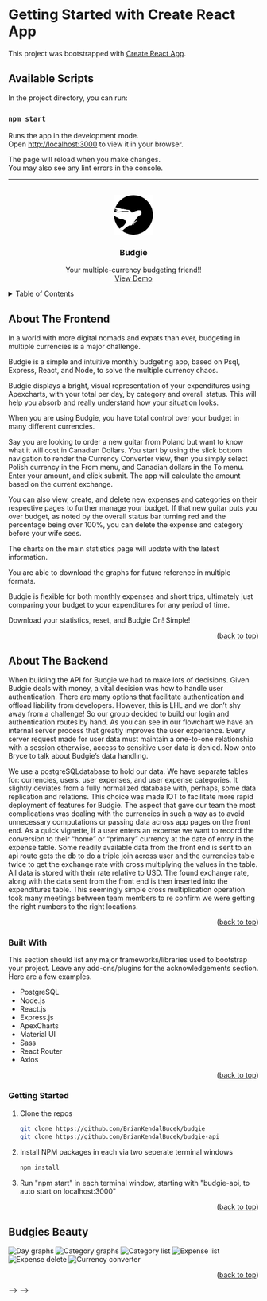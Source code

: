 # Getting Started with Create React App

This project was bootstrapped with [Create React App](https://github.com/facebook/create-react-app).

## Available Scripts

In the project directory, you can run:

### `npm start`

Runs the app in the development mode.\
Open [http://localhost:3000](http://localhost:3000) to view it in your browser.

The page will reload when you make changes.\
You may also see any lint errors in the console.

************************************

<!-- PROJECT LOGO -->
<br />
<div align="center">
  <a>
    <img src="assets/budgie-icon.png" alt="Logo" width="80" height="80">
  </a>

  <h3 align="center">Budgie</h3>

  <p align="center">
    Your multiple-currency budgeting friend!!
    <br />
    <a href="https://youtu.be/1RLWWDqW-BI">View Demo</a>
  </p>
</div>



<!-- TABLE OF CONTENTS -->
<details>
  <summary>Table of Contents</summary>
  <ol>
    <li>
      <a href="#about-the-frontend">About The Frontend</a>
      <a href="#about-the-backend">About The Backend</a>

      <ul>
        <li><a href="#built-with">Built With</a></li>
      </ul>
    </li>
    <li>
      <a href="#getting-started">Getting Started</a>
      <ul>
        <li><a href="#prerequisites">Prerequisites</a></li>
        <li><a href="#installation">Installation</a></li>
      </ul>
    </li>
    <li><a href="#usage">Usage</a></li>
    <li><a href="#roadmap">Roadmap</a></li>
    <li><a href="#contributing">Contributing</a></li>
    <li><a href="#license">License</a></li>
    <li><a href="#contact">Contact</a></li>
    <li><a href="#acknowledgments">Acknowledgments</a></li>
  </ol>
</details>



<!-- ABOUT THE PROJECT -->
## About The Frontend

<!-- [![Product Name Screen Shot][product-screenshot]](https://example.com) -->

In a world with more digital nomads and expats than ever, budgeting in multiple currencies is a major challenge.

Budgie is a simple and intuitive monthly budgeting app, based on Psql, Express, React, and Node, to solve the multiple currency chaos.

Budgie displays a bright, visual representation of your expenditures using Apexcharts, with your total per day, by category and overall status.
This will help you absorb and really understand how your situation looks.

When you are using Budgie, you have total control over your budget in many different currencies.

Say you are looking to order a new guitar from Poland but want to know what it will cost in Canadian Dollars.
You start by using the slick bottom navigation to render the Currency Converter view, then you simply select Polish currency in the From menu, and Canadian dollars in the To menu.
Enter your amount, and click submit.
The app will calculate the amount based on the current exchange.

You can also view, create, and delete new expenses and categories on their respective pages to further manage your budget.
If that new guitar puts you over budget, as noted by the overall status bar turning red and the percentage being over 100%, you can delete the expense and category before your wife sees.

The charts on the main statistics page will update with the latest information.

You are able to download the graphs for future reference in multiple formats.

Budgie is flexible for both monthly expenses and short trips, ultimately just comparing your budget to your expenditures for any period of time.

Download your statistics, reset, and Budgie On! Simple!

<p align="right">(<a href="#readme-top">back to top</a>)</p>

## About The Backend

When building the API for Budgie we had to make lots of decisions. Given Budgie deals with money, a vital decision was how to handle user authentication. There are many options that facilitate authentication and offload liability from developers. However, this is LHL and we don’t shy away from a challenge! So our group decided to build our login and authentication routes by hand. As you can see in our flowchart we have an internal server process that greatly improves the user experience. Every server request made for user data must maintain a one-to-one relationship with a session otherwise, access to sensitive user data is denied. Now onto Bryce to talk about Budgie’s data handling. 

We use a postgreSQLdatabase to hold our data. We have separate tables for: currencies, users, user expenses, and user expense categories. It slightly deviates from a fully normalized database with, perhaps, some data replication and relations. This choice was made  IOT to facilitate more rapid deployment of features for Budgie. The aspect that gave our team the most complications was dealing with the currencies in such a way as to avoid unnecessary computations or passing data across app pages on the front end. As a quick vignette, if a user enters an expense we want to record the conversion to their “home” or “primary” currency at the date of entry in the expense table. Some readily available data from the front end  is sent to an api route gets the db to do a triple join across user and the currencies table twice to get the exchange rate with cross multiplying the values in the table. All data is stored with their rate relative to USD. The found exchange rate, along with the data sent from the front end is then inserted into the expenditures table. This seemingly simple cross multiplication operation took many meetings between team members to re confirm we were getting the right numbers to the right locations.

<p align="right">(<a href="#readme-top">back to top</a>)</p>


### Built With

This section should list any major frameworks/libraries used to bootstrap your project. Leave any add-ons/plugins for the acknowledgements section. Here are a few examples.

* PostgreSQL
* Node.js
* React.js
* Express.js
* ApexCharts
* Material UI
* Sass
* React Router
* Axios

<p align="right">(<a href="#readme-top">back to top</a>)</p>



<!-- GETTING STARTED -->
<!-- ## Getting Started

This is an example of how you may give instructions on setting up your project locally.
To get a local copy up and running follow these simple example steps. -->
<!-- 
### Prerequisites

This is an example of how to list things you need to use the software and how to install them.
* npm
  ```sh
  npm install npm@latest -g
  ``` -->

### Getting Started
<!-- 1. Get a free API Key at [https://example.com](https://example.com) -->
1. Clone the repos
   ```sh
   git clone https://github.com/BrianKendalBucek/budgie
   git clone https://github.com/BrianKendalBucek/budgie-api
   ```
2. Install NPM packages in each via two seperate terminal windows
   ```sh
   npm install
   ```
3. Run "npm start" in each terminal window, starting with "budgie-api, to auto start on localhost:3000"
<!-- 4. Enter your API in `config.js`
   ```js
   const API_KEY = 'ENTER YOUR API';
   ``` -->

<p align="right">(<a href="#readme-top">back to top</a>)</p>


<!-- USAGE EXAMPLES -->
## Budgies Beauty

<!-- Use this space to show useful examples of how a project can be used. Additional screenshots, code examples and demos work well in this space. You may also link to more resources. -->

![Day graphs](/assets/budgie1.png?raw=true "Daily expenditure chart")
![Category graphs](/assets/budgie2.png?raw=true "Category expenditure chart")
![Category list](/assets/budgie3.png?raw=true "Category list")
![Expense list](/assets/budgie4.png?raw=true "Expense list")
![Expense delete](/assets/budgie5.png?raw=true "Expense deletion")
![Currency converter](/assets/budgie6.png?raw=true "Currency converter")

<!-- _For more examples, please refer to the [Documentation](https://example.com)_ -->

<p align="right">(<a href="#readme-top">back to top</a>)</p>



<!-- ROADMAP
## Roadmap

- [x] Add Changelog
- [x] Add back to top links
- [ ] Add Additional Templates w/ Examples
- [ ] Add "components" document to easily copy & paste sections of the readme
- [ ] Multi-language Support
    - [ ] Chinese
    - [ ] Spanish

See the [open issues](https://github.com/othneildrew/Best-README-Template/issues) for a full list of proposed features (and known issues).

<p align="right">(<a href="#readme-top">back to top</a>)</p> -->


<!-- 
<!-- CONTRIBUTING -->
<!-- ## Contributing

Contributions are what make the open source community such an amazing place to learn, inspire, and create. Any contributions you make are **greatly appreciated**.

If you have a suggestion that would make this better, please fork the repo and create a pull request. You can also simply open an issue with the tag "enhancement".
Don't forget to give the project a star! Thanks again!

1. Fork the Project
2. Create your Feature Branch (`git checkout -b feature/AmazingFeature`)
3. Commit your Changes (`git commit -m 'Add some AmazingFeature'`)
4. Push to the Branch (`git push origin feature/AmazingFeature`)
5. Open a Pull Request

<p align="right">(<a href="#readme-top">back to top</a>)</p> --> -->



<!-- LICENSE -->
<!-- ## License

Distributed under the MIT License. See `LICENSE.txt` for more information.

<p align="right">(<a href="#readme-top">back to top</a>)</p> -->


<!-- 
<!-- CONTACT -->
<!-- ## Contact

Your Name - [@your_twitter](https://twitter.com/your_username) - email@example.com

Project Link: [https://github.com/your_username/repo_name](https://github.com/your_username/repo_name)

<p align="right">(<a href="#readme-top">back to top</a>)</p> --> -->
